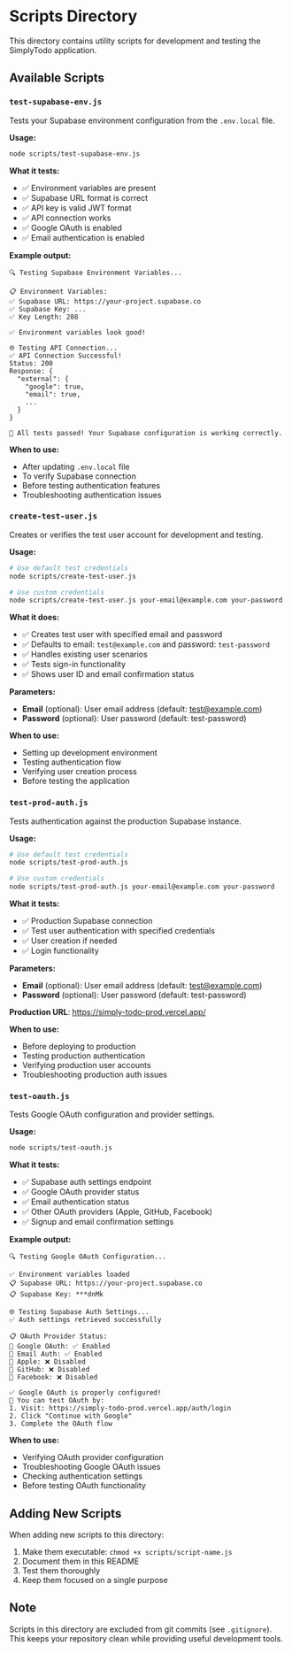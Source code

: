 # Scripts Directory

This directory contains utility scripts for development and testing the SimplyTodo application.

## Available Scripts

### `test-supabase-env.js`

Tests your Supabase environment configuration from the `.env.local` file.

**Usage:**
```bash
node scripts/test-supabase-env.js
```

**What it tests:**
- ✅ Environment variables are present
- ✅ Supabase URL format is correct
- ✅ API key is valid JWT format
- ✅ API connection works
- ✅ Google OAuth is enabled
- ✅ Email authentication is enabled

**Example output:**
```
🔍 Testing Supabase Environment Variables...

📋 Environment Variables:
✅ Supabase URL: https://your-project.supabase.co
✅ Supabase Key: ...
✅ Key Length: 208

✅ Environment variables look good!

🌐 Testing API Connection...
✅ API Connection Successful!
Status: 200
Response: {
  "external": {
    "google": true,
    "email": true,
    ...
  }
}

🎉 All tests passed! Your Supabase configuration is working correctly.
```

**When to use:**
- After updating `.env.local` file
- To verify Supabase connection
- Before testing authentication features
- Troubleshooting authentication issues

### `create-test-user.js`

Creates or verifies the test user account for development and testing.

**Usage:**
```bash
# Use default test credentials
node scripts/create-test-user.js

# Use custom credentials
node scripts/create-test-user.js your-email@example.com your-password
```

**What it does:**
- ✅ Creates test user with specified email and password
- ✅ Defaults to email: `test@example.com` and password: `test-password`
- ✅ Handles existing user scenarios
- ✅ Tests sign-in functionality
- ✅ Shows user ID and email confirmation status

**Parameters:**
- **Email** (optional): User email address (default: test@example.com)
- **Password** (optional): User password (default: test-password)

**When to use:**
- Setting up development environment
- Testing authentication flow
- Verifying user creation process
- Before testing the application

### `test-prod-auth.js`

Tests authentication against the production Supabase instance.

**Usage:**
```bash
# Use default test credentials
node scripts/test-prod-auth.js

# Use custom credentials
node scripts/test-prod-auth.js your-email@example.com your-password
```

**What it tests:**
- ✅ Production Supabase connection
- ✅ Test user authentication with specified credentials
- ✅ User creation if needed
- ✅ Login functionality

**Parameters:**
- **Email** (optional): User email address (default: test@example.com)
- **Password** (optional): User password (default: test-password)

**Production URL**: https://simply-todo-prod.vercel.app/

**When to use:**
- Before deploying to production
- Testing production authentication
- Verifying production user accounts
- Troubleshooting production auth issues

### `test-oauth.js`

Tests Google OAuth configuration and provider settings.

**Usage:**
```bash
node scripts/test-oauth.js
```

**What it tests:**
- ✅ Supabase auth settings endpoint
- ✅ Google OAuth provider status
- ✅ Email authentication status
- ✅ Other OAuth providers (Apple, GitHub, Facebook)
- ✅ Signup and email confirmation settings

**Example output:**
```
🔍 Testing Google OAuth Configuration...

✅ Environment variables loaded
📋 Supabase URL: https://your-project.supabase.co
📋 Supabase Key: ***dnMk

🌐 Testing Supabase Auth Settings...
✅ Auth settings retrieved successfully

📋 OAuth Provider Status:
🔵 Google OAuth: ✅ Enabled
🔵 Email Auth: ✅ Enabled
🔵 Apple: ❌ Disabled
🔵 GitHub: ❌ Disabled
🔵 Facebook: ❌ Disabled

✅ Google OAuth is properly configured!
🎯 You can test OAuth by:
1. Visit: https://simply-todo-prod.vercel.app/auth/login
2. Click "Continue with Google"
3. Complete the OAuth flow
```

**When to use:**
- Verifying OAuth provider configuration
- Troubleshooting Google OAuth issues
- Checking authentication settings
- Before testing OAuth functionality

## Adding New Scripts

When adding new scripts to this directory:

1. Make them executable: `chmod +x scripts/script-name.js`
2. Document them in this README
3. Test them thoroughly
4. Keep them focused on a single purpose

## Note

Scripts in this directory are excluded from git commits (see `.gitignore`).
This keeps your repository clean while providing useful development tools.
